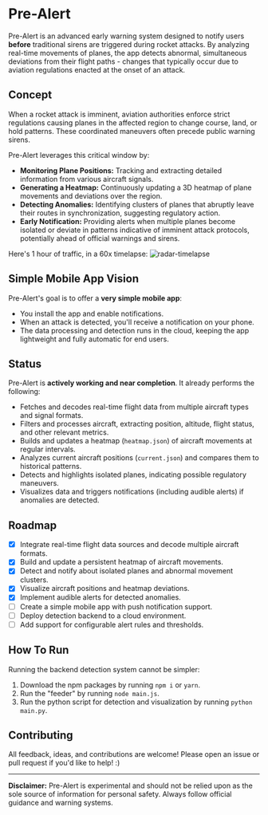 # Pre-Alert

Pre-Alert is an advanced early warning system designed to notify users **before** traditional sirens are triggered during rocket attacks. By analyzing real-time movements of planes, the app detects abnormal, simultaneous deviations from their flight paths - changes that typically occur due to aviation regulations enacted at the onset of an attack.

## Concept

When a rocket attack is imminent, aviation authorities enforce strict regulations causing planes in the affected region to change course, land, or hold patterns. These coordinated maneuvers often precede public warning sirens.

Pre-Alert leverages this critical window by:

- **Monitoring Plane Positions:** Tracking and extracting detailed information from various aircraft signals.
- **Generating a Heatmap:** Continuously updating a 3D heatmap of plane movements and deviations over the region.
- **Detecting Anomalies:** Identifying clusters of planes that abruptly leave their routes in synchronization, suggesting regulatory action.
- **Early Notification:** Providing alerts when multiple planes become isolated or deviate in patterns indicative of imminent attack protocols, potentially ahead of official warnings and sirens.

Here's 1 hour of traffic, in a 60x timelapse:
![radar-timelapse](https://github.com/user-attachments/assets/13da5ff2-b598-4685-8fd3-1fb5f8dcb3e6)

## Simple Mobile App Vision

Pre-Alert's goal is to offer a **very simple mobile app**:

- You install the app and enable notifications.
- When an attack is detected, you'll receive a notification on your phone.
- The data processing and detection runs in the cloud, keeping the app lightweight and fully automatic for end users.

## Status

Pre-Alert is **actively working and near completion**. It already performs the following:

- Fetches and decodes real-time flight data from multiple aircraft types and signal formats.
- Filters and processes aircraft, extracting position, altitude, flight status, and other relevant metrics.
- Builds and updates a heatmap (`heatmap.json`) of aircraft movements at regular intervals.
- Analyzes current aircraft positions (`current.json`) and compares them to historical patterns.
- Detects and highlights isolated planes, indicating possible regulatory maneuvers.
- Visualizes data and triggers notifications (including audible alerts) if anomalies are detected.

## Roadmap

- [x] Integrate real-time flight data sources and decode multiple aircraft formats.
- [x] Build and update a persistent heatmap of aircraft movements.
- [x] Detect and notify about isolated planes and abnormal movement clusters.
- [x] Visualize aircraft positions and heatmap deviations.
- [x] Implement audible alerts for detected anomalies.
- [ ] Create a simple mobile app with push notification support.
- [ ] Deploy detection backend to a cloud environment.
- [ ] Add support for configurable alert rules and thresholds.

## How To Run

Running the backend detection system cannot be simpler:

1. Download the npm packages by running `npm i` or `yarn`.
2. Run the "feeder" by running `node main.js`.
3. Run the python script for detection and visualization by running `python main.py`.

## Contributing

All feedback, ideas, and contributions are welcome! Please open an issue or pull request if you'd like to help! :)

---

**Disclaimer:** Pre-Alert is experimental and should not be relied upon as the sole source of information for personal safety. Always follow official guidance and warning systems.
